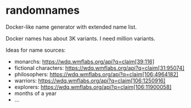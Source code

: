 # randomnames

Docker-like name generator with extended name list.

Docker names has about 3K variants. I need million variants.

Ideas for name sources:

 * monarchs: https://wdq.wmflabs.org/api?q=claim[39:116]
 * fictional characters: https://wdq.wmflabs.org/api?q=claim[31:95074]
 * philosophers: https://wdq.wmflabs.org/api?q=claim[106:4964182] 
 * warriors: https://wdq.wmflabs.org/api?q=claim[106:1250916]
 * explorers: https://wdq.wmflabs.org/api?q=claim[106:11900058]
 * months of a year
 * ...
